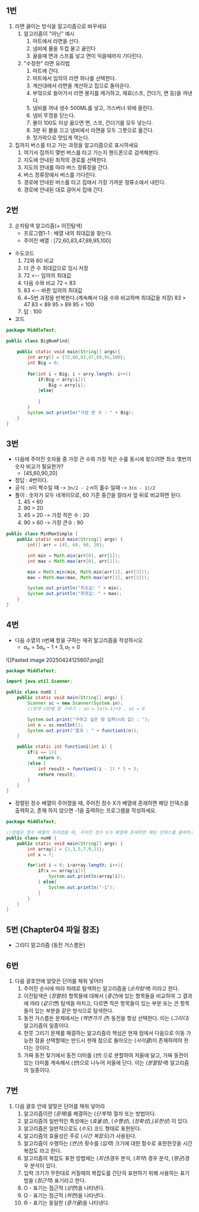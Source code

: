 ## 1번
1. 라면 끓이는 방식을 알고리즘으로 바꾸세요
	1. 알고리즘이 "아닌" 예시
		1. 마트에서 라면을 산다.
		2. 냄비에 물을  두컵 붇고 끓인다
		3. 끓을때 면과 스프를 넣고 면이 익을때까지 기다린다.
	2. "수정한" 라면 요리법
		1. 마트에 간다.
		2. 마트에서 임의의 라면 하나를 선택한다.
		3. 계산대에서 라면을 계산하고 집으로 돌아온다.
		4. 부엌으로 들어가서 라면 봉지를 제거하고, 재료(스프, 건더기, 면 등)을 꺼낸다.
		5. 냄비를 꺼내 생수 500ML를 넣고, 가스버너 위에 올린다.
		6. 냄비 뚜껑을 닫는다.
		7. 물이 100도 이상 끓으면 면, 스프, 건더기를 모두 넣는다.
		8. 3분 뒤 불을 끄고 냄비에서 라면을 모두 그릇으로 옮긴다.
		9. 젓가락으로 맛있게 먹는다.
2. 집까지 버스를 타고 가는 과정을 알고리즘으로 표시하세요
	1. 여기서 집까지 몇번 버스를 타고 가는지 핸드폰으로 검색해본다.
	2. 지도에 안내된 최적의 경로를 선택한다.
	3. 지도의 안내를 따라 버스 정류장을 간다.
	4. 버스 정류장에서 버스를 기다린다.
	5. 경로에 안내된 버스를 타고 집에서 가장 가까운 정류소에서 내린다.
	6. 경로에 안내된 대로 걸어서 집에 간다.

## 2번
2. 순차탐색 알고리즘(+ 이진탐색)
	- 프로그램1-1 : 배열 내의 최대값을 찾는다.
	- 주어진 배열 : \[72,60,83,47,89,95,100]
- 수도코드
	1. 72와 60 비교
	2. 더 큰 수 최대값으로 임시 저장
	3. 72 <-- 임의의 최대값
	4. 다음 수와 비교
	   72 < 83
	5. 83 <-- 바뀐 임의의 최대값
	6. 4~5번 과정을 반복한다.(계속해서 다음 수와 비교하며 최대값을 저장)
		83 > 47
		83 < 89
		95 > 89
		95 < 100
	7. 답 : 100
- 코드

```java
package MiddleTest;

public class BigNumFind{
	
	public static void main(String[] args){
		int arry[] = {72,60,83,47,89,95,100};
		int Big = 0;
		
		for(int i = Big; i < arry.length; i++){
			if(Big < arry[i]){
				Big = arry[i];
			}else{
			
			}
		}
		System.out.println("가장 큰 수 : " + Big);
	}
}
```

## 3번
- 다음에 주어진 숫자들 중 가장 큰 수와 가장 작은 수를 동시에 찾으려면 최소 몇번의 숫자 비교가 필요한가?
	- \[45,60,90,20]
- 정답 : 4번이다.
- 공식 : n이 짝수일 때 -> `3n/2 - 2` 
	   n이 홀수 일때 -> `3(n - 1)/2`
- 풀이 : 숫자가 모두 네개이므로, 60 기준 중간을 잘라서 앞 뒤로 비교하면 된다.
	1. 45 < 60
	2. 90 > 20
	3. 45 > 20 -> 가장 작은 수 : 20
	4. 90 > 60 -> 가장 큰수 : 90

```java
public class MinMaxSimple {
    public static void main(String[] args) {
        int[] arr = {45, 60, 90, 20};

        int min = Math.min(arr[0], arr[1]);
        int max = Math.max(arr[0], arr[1]);

        min = Math.min(min, Math.min(arr[2], arr[3]));
        max = Math.max(max, Math.max(arr[2], arr[3]));

        System.out.println("최솟값: " + min);
        System.out.println("최댓값: " + max);
    }
}
```


## 4번 
- 다음 수열의 n번째 항을 구하는 재귀 알고리즘을 작성하시오
	- $a_n = 5a_n-1 + 3, a_1 = 0$

![[Pasted image 20250424125607.png]]

```java
package MiddleTest;

import java.util.Scanner;

public class num5 {
    public static void main(String[] args) {
        Scanner sc = new Scanner(System.in);
        //문제 n번째 항 구하기 : an = 5a(n-1)+3 , a1 = 0

        System.out.print("구하고 싶은 항 입력(n의 값) : ");
        int n = sc.nextInt();
        System.out.print("결과 : " + function1(n));
    }

    public static int function1(int i) {
        if(i == 1){
            return 0;
        }else {
            int result = function1(i - 1) * 5 + 3;
            return result;
        }
    }
}
```

- 정렬된 정수 배열이 주어졌을 때, 주어진 정수 X가 배열에 존재하면 해당 인덱스를 출력하고, 존재 하지 않으면 -1을 출력하는 프로그램을 작성하세요.

```java
package MiddleTest;

//정렬된 정수 배열이 주어졌을 때, 주어진 정수 X가 배열에 존재하면 해당 인덱스를 출력하고, 존재 하지 않으면 -1을 출력하는 프로그램을 작성하세요.
public class num6 {
    public static void main(String[] args) {
        int array[] = {1,3,5,7,9,11};
        int x = 7;

        for(int i = 0; i<array.length; i++){
            if(x == array[i]){
                System.out.println(array[i]);
            } else{
                System.out.println("-1");
            }
        }
    }
}
```

## 5번 (Chapter04 파일 참조)
- 그리디 알고리즘 (동전 거스름돈)
## 6번
1. 다음 괄호안에 알맞은 단어를 채워 넣어라
	1. 주어진 순서에 따라 차레로 탐색하는 알고리즘을 (_순차탐색_) 이라고 한다.
	2. 이진탐색은 (_정렬된_) 항목들에 대해서 (_중간_)에 있는 항목들을 비교하여 그 결과에 따라 (_같으면_) 탐색을 마치고, 다르면 작은 항목들이 있는 부분 또는 큰 항목들이 있는 부분을 같은 방식으로 탐색한다.
	3. 동전 거스름돈 문제에서는 (_액면가가 큰_) 동전을 항상 선택한다. 이는 (_그리디_) 알고리즘의 일종이다.
	4. 한붓 그리기 문제를 해결하는 알고리즘의 핵심은 현재 점에서 다음으로 이동 가능한 점을 선택할때는 반드시 현재 점으로 돌아오는 (_사이클_)이 존재하여야 한다는 것이다.
	5. 가짜 동전 찾기에서 동전 더미를 (_반_) 으로 분할하여 저울에 달고, 가짜 동전이 있는 더미를 계속해서 (_반_)으로 나누어 저울에 단다. 이는 (_분할탐색_) 알고리즘의 일종이다.

## 7번
1. 다음 괄호 안에 알맞은 단어를 채워 넣어라
	1. 알고리즘이란 (_문제_)를 해결하는 (_단계적_) 절차 또는 방법이다.
	2. 알고리즘의 일반적인 특성에는 (_효율성_), (_수행성_), (_정확성_),(_유한성_) 이 있다.
	3. 알고리즘은 일반적으로도 (_수도_) 코드 형태로 표현된다.
	4. 알고리즘의 효율성은 주로 (_시간 복잡도_)가 사용된다.
	5. 알고리즘이 수행하는 (_연산_) 횟수를 (_입력_) 크기에 대한 함수로 표현한것을 시간 복잡도 라고 한다.
	6. 알고리즘의 복잡도 표현 방법에는 (_최선_)경우 분석, (_최악_) 경우 분석, (_평균_)경우 분석이 있다.
	7. 입력 크기가 무한대로 커질때의 복잡도를 간단히 표현하기 위해 사용하는 표기법을 (_점근적_) 표기라고 한다.
	8. O - 표기는 점근적 (_상한_)을 나타낸다.
	9. Ω - 표기는 점근적 (_하한_)을 나타낸다.
	10. Θ - 표기는 동일한 (_증가율_)을 나타낸다.

